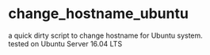 # change_hostname_ubuntu
a quick dirty script to change hostname for Ubuntu system.  
tested on Ubuntu Server 16.04 LTS
